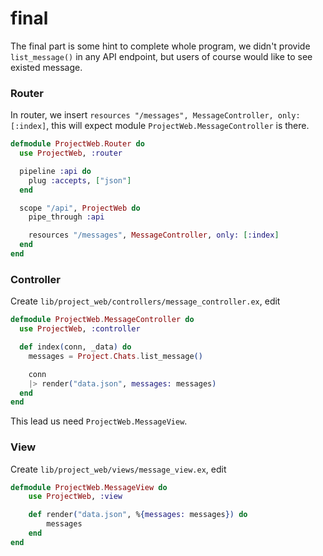 # final

The final part is some hint to complete whole program, we didn't provide `list_message()` in any API endpoint, but users of course would like to see existed message.

### Router

In router, we insert `resources "/messages", MessageController, only: [:index]`, this will expect module `ProjectWeb.MessageController` is there.

```elixir
defmodule ProjectWeb.Router do
  use ProjectWeb, :router

  pipeline :api do
    plug :accepts, ["json"]
  end

  scope "/api", ProjectWeb do
    pipe_through :api

    resources "/messages", MessageController, only: [:index]
  end
end
```

### Controller

Create `lib/project_web/controllers/message_controller.ex`, edit

```elixir
defmodule ProjectWeb.MessageController do
  use ProjectWeb, :controller

  def index(conn, _data) do
    messages = Project.Chats.list_message()

    conn
    |> render("data.json", messages: messages)
  end
end
```

This lead us need `ProjectWeb.MessageView`.

### View

Create `lib/project_web/views/message_view.ex`, edit

```elixir
defmodule ProjectWeb.MessageView do
    use ProjectWeb, :view

    def render("data.json", %{messages: messages}) do
        messages
    end
end
```
